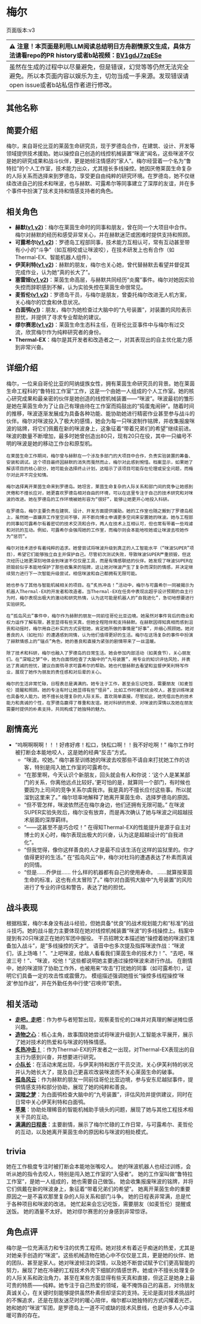 # 梅尔
页面版本:v3
 

| :warning: 注意！本页面是利用LLM阅读总结明日方舟剧情原文生成，具体方法请看repo的PR history或者b站视频：[BV1gdJ7zqESe](https://www.bilibili.com/video/BV1gdJ7zqESe/)         |
|:----------------------------|
| 虽然在生成的过程中以尽量避免，但是错误，幻觉等等仍然无法完全避免。所以本页面内容以娱乐为主，切勿当成一手来源。发现错误请open issue或者b站私信作者进行修改。|



## 其他名称

## 简要介绍
梅尔，来自哥伦比亚的莱茵生命研究员，现于罗德岛合作，在建筑、设计、开发等领域提供技术援助。她以操控自己创造的线控机械装置“咪波”闻名，这些咪波不仅是她的研究成果和战斗伙伴，更是她倾注情感的“家人”。梅尔经营着一个名为“鲁特拉”的个人工作室，技术能力出众，尤其擅长多线操控。她因厌倦莱茵生命复杂的人际关系而选择来到罗德岛，享受更自由纯粹的研究环境。在罗德岛，她不仅继续改进自己的技术和咪波，也与赫默、可露希尔等同事建立了深厚的友谊，并在多个事件中扮演了技术支持和情感支持者的角色。
## 相关角色
-   **赫默([v1](../chars/char_108_silent.md),[v2](char_108_silent.md))**：梅尔在莱茵生命时的同事和朋友，曾在同一个大项目中合作。梅尔对赫默的经历和感受非常关心，并在赫默迷茫或困难时提供支持和照顾。
-   **可露希尔([v1](../chars/extended_char_ke_lu_xi_er.md),[v2](extended_char_ke_lu_xi_er.md))**：罗德岛工程部同事，技术能力互相认可，常有互动甚至带有小小的“斗争”（如互相咬或让咪波咬），在技术研发上也有合作（如Thermal-EX、智能机器人组件）。
-   **伊芙利特([v1](../chars/char_134_ifrit.md),[v2](char_134_ifrit.md))**：赫默的朋友，梅尔也关心她，曾代替赫默去看望并督促其完成作业，认为她“真的长大了”。
-   **塞雷娅([v1](../chars/char_202_demkni.md),[v2](char_202_demkni.md))**：莱茵生命高层，与赫默共同经历“炎魔”事件。梅尔对她因实验失控而辞职感到不解，认为实验失控在莱茵生命很常见。
-   **麦哲伦([v1](../chars/char_248_mgllan.md),[v2](char_248_mgllan.md))**：罗德岛干员，与梅尔是朋友，曾委托梅尔改进无人机方案，关心梅尔的饮食和休息状况。
-   **白面鸮([v1](../chars/char_128_plosis.md))**：朋友，梅尔为她检查过大脑中的“九号装置”，对装置的风险表示担忧，并提供了寻求专业帮助的建议。
-   **缪尔赛思([v1](../chars/char_249_mlyss.md),[v2](char_249_mlyss.md))**：莱茵生命生态科主任，在哥伦比亚事件中与梅尔有过交流，欣赏梅尔作为纯粹研究者的身份。
-   **Thermal-EX**：梅尔是其开发者和改造者之一，对其表现出的自主优化能力感到非常兴奋。
## 详细介绍
梅尔，一位来自哥伦比亚的阿纳缇族女性，拥有莱茵生命研究员的背景。她在莱茵生命工程科的“鲁特拉工作室”工作，这是一个由她一人组成的个人工作室。她的核心研究成果和最亲密的伙伴是她创造的线控机械装置——“咪波”。咪波最初的雏形是她在莱茵生命为了让自己有理由待在工作室而捣鼓出的“捣蛋鬼闹钟”。随着时间的推移，咪波逐渐发展成为具备各种功能、能协助她进行精密作业甚至参与战斗的伙伴。梅尔对咪波投入了极大的感情，她会为每一只咪波制作铭牌，并收集报废咪波的铭牌，将它们佩戴在新的咪波身上，这象征着“带着兄弟们的希望”继续前进。咪波的数量不断增加，最多时她曾创造出80只，现有20只在役，其中一只编号不明的咪波是她的移动工作台和原型机。

    在莱茵生命工作期间，梅尔曾与赫默在一个涉及多部门的大项目中合作，负责实验装置的筹备、安装和调试。这个项目最终因赫默的消失而戛然而止，梅尔对此感到惋惜。档案显示，如果她了解该项目的核心部分，她可能会选择终止计划，这暗示了该项目可能存在伦理或安全问题，而梅尔对此并不完全知情。

    梅尔选择离开莱茵生命来到罗德岛。她坦言，莱茵生命复杂的人际关系和部门间的竞争让她感到厌倦和不擅长应对，她更喜欢罗德岛相对自由的环境，可以在这里专注于自己的技术研究和对咪波的改进。她在罗德岛的工作环境被她形容为“很好”，能够让她更开心地投入科研。

    在罗德岛，梅尔主要负责在建筑、设计、开发方面提供援助。她的工作室也随之搬到了罗德岛舰上，虽然她一直嫌弃工作室空间不够，并不断向博士申请更多空间来安置她的咪波。她与工程部的同事如可露希尔有着密切的技术交流和合作，两人在技术上互相认可，但也常有带着一些戏谑和对抗的互动。例如，可露希尔会强闯她的工作室，而梅尔则会本能地咬她或让咪波去咬她作为“惩罚”。

    梅尔对技术进步有着纯粹的追求。她曾尝试将咪波升级到真正的人工智能水平（“咪波SUPER”项目），希望它们能够独立自主并保护自己。尽管初次测试失败，导致咪波SUPER严重损毁，但这次经历让她更深刻地体会到咪波不仅仅是工具，而是有情感联结的伙伴。她发现了咪波SUPER在损毁前似乎本能地保护了那些收集来的铭牌，这让她对咪波产生了复杂而深刻的情感，并决定继续努力进行下一次智能升级尝试，相信咪波和自己都拥有无限可能。

    她也参与了其他与智能机械相关的项目。在“炙热冲击！”活动中，梅尔与可露希尔一同被揭示为机器人Thermal-EX的开发者和改造者。当Thermal-EX在任务中表现出超乎设计预期的自主行为时，梅尔表现出极大的激动和研究热情，认为这可能是机器人的“自我进化”，急切地想要进行实验研究。

    在“孤岛风云”事件中，梅尔作为赫默的朋友一同前往哥伦比亚边境。她虽然对事件背后的商业和权力运作了解有限，甚至显得有些天真，但她全程陪伴和支持赫默。在赫默因得知真相而感到沮丧和动摇时，梅尔用自己朴实的方式安慰她，肯定她所做的事情是“好事”，并细心照顾她。她对善良的人（如杜玛）的遭遇感到同情，认为他们值得更好的生活。梅尔在这场复杂的事件中扮演了赫默情感上的“锚点”角色，她的善良和直接为紧张的剧情带来了一丝温暖。

    除了技术和科研，梅尔也融入了罗德岛的日常生活。她会参加内部活动（如美食节），关心朋友们。在“深暗之梦”中，她为白面鸮检查了大脑中的“九号装置”，用专业的知识评估风险，并表达了真诚的担忧，建议白面鸮寻求可露希尔的帮助。她也代替赫默去看望和监督伊芙利特写作业，展现了她作为朋友的责任感和对后辈的关心。

    梅尔的生活非常忙碌，日程表总是满满的。她专注于工作，甚至会忘记吃饭，需要朋友（如麦哲伦）提醒和照顾。她的专注有时让她显得有些“怪异”，比如工作时被打扰会咬人，甚至训练咪波也具备咬人能力。她不擅长处理复杂的人际关系，喜欢简单直接。尽管如此，她凭借出色的技术能力和真诚的个性，在罗德岛赢得了尊重和友谊。她对科研的热爱、对咪波的深情以及她在朋友需要时提供的朴素支持，共同构成了她独特的魅力。
## 剧情高光
*   “呜啊啊啊啊！！！好疼好疼！松口，快松口啊！！我不好吃啊！” 梅尔工作时被打断会本能地咬人，这是她的经典“反击”方式。
    *   “咪波。咬她。” 梅尔甚至训练她的咪波去咬那些不请自来打扰她工作的访客，特别是闯入她工作室的可露希尔。
    *   “在那里啊，今天认识个新朋友，回头就会有人和你说：‘这个人是某某部门的关系，你离他远点比较好。’更可怕的是，就算同一个部门，有时候也要因为上司间的竞争关系尔虞我诈。我是真的不擅长应付这些事。所以就溜到这里来了。” 梅尔坦率地解释了她离开莱茵生命、选择罗德岛的原因。
    *   “但不管怎样，咪波依然还在梅尔身边，他们还拥有无限可能。” 在咪波SUPER实验失败后，梅尔没有放弃，而是再次确认了她与咪波之间超越技术层面的深厚羁绊。
    *   “——这甚至不是巧合哎！” 在得知Thermal-EX的性能提升是源于自主对博士的关心时，梅尔表现出极大的兴奋，认为这是超越设计的“自我进化”。
    *   “但我觉得，像你这样善良的人才是最不应该生活在这样的监狱里的。你才值得更好的生活。” 在“孤岛风云”中，梅尔对杜玛的遭遇表达了朴素而真诚的同情。
    *   “但是......乔伊丝...... 什么样的机器都有自己的使用寿命。 ......就算按莱茵生命的标准，这也有点太冒险了。” 梅尔对白面鸮大脑中“九号装置”的风险进行了专业的评估和警告，表达了她的担忧。
## 战斗表现
根据档案，梅尔本身没有战斗经验，但她具备“优良”的战术规划能力和“标准”的战斗技巧。她的战斗能力主要体现在她对线控机械装置“咪波”的多线操控上。档案中提到有20只咪波正在她的军团中服役。
    干员招聘文本描述她“操控着她的咪波们准备加入战斗”，是“多线操控的天才”。
    语音中也多次提及指挥咪波作战：“咪波们，该上场咯！”、“上吧咪波，给敌人看看我们莱茵生命的技术力！”、“去吧，咪波三号！”、“咪波，咬他！”这些都说明她主要通过操控咪波来进行作战。
    在剧情中，她的咪波除了协助工作外，也被用来“攻击”打扰她的同事（如可露希尔），证明它们具备一定的攻击性或震慑力。
    模组描述强调她擅长“操控多线程操控‘咪波’参加作战”，并在外勤任务中行使“召唤师”职责。
## 相关活动
-   **[走吧，走吧](../stories/story_glassb_set_1.md)**：作为参与者短暂出现，观察麦哲伦的口味并对真理的解谜摊位感兴趣。
-   **[造物之心](../stories/story_otter_set_2.md)**：核心主角，故事围绕她尝试将咪波升级到人工智能水平展开，展示了她对技术的热爱和与咪波的特殊情感。
-   **[炙热冲击！](../stories/story_therex_set_1.md)**：作为Thermal-EX的开发者之一出现，对Thermal-EX表现出的自主行为感到兴奋，并想要进行研究。
-   **[小队长](../stories/story_melan_set_1.md)**：在活动末尾出现，与伊芙利特和医疗干员交流，关心伊芙利特的状况并认为她长大了，提及自己更喜欢改装咪波而不关心莱茵生命的破事。
-   **[孤岛风云](../stories/act15d0.md)**：作为赫默的朋友一同前往哥伦比亚边境，参与安东尼越狱事件，提供情感支持和部分协助，展现了她的纯粹和善良。
-   **[深暗之梦](../stories/story_plosis_set_1.md)**：为白面鸮检查大脑中的“九号装置”，评估风险并提供建议，同时在日常中关心伊芙利特和白面鸮。
-   **[苹果](../stories/story_kroos_set_1.md)**：协助处理稀音的智能机械助手镜头的问题，展现了她与其他工程技术相关干员的互动。
-   **[满满的日程表](../stories/story_otter_set_1.md)**：主要剧情，展示了梅尔忙碌的工作日常，与可露希尔、麦哲伦的互动，以及她离开莱茵生命的原因和与咪波的相处模式。
## trivia
她在工作极度专注时被打断会本能地张嘴咬人。
    她的咪波机器人也经过训练，会听从她的指令去咬人，特别是闯入她工作室的“入侵者”。
    她的工作室叫做“鲁特拉工作室”，是她一人组成的，她也需要自己做饭。
    她会收集报废咪波的铭牌，并将它们佩戴在新的咪波身上，象征着“带着兄弟们的希望”。
    她离开莱茵生命的重要原因之一是不喜欢那里复杂的人际关系和部门斗争。
    她的日程表非常满，总是忙于各种项目和咪波的改进。
    她忙起来会忘记吃饭，需要朋友（如麦哲伦）提醒或送饭。
    她的酒量不太好。
    她对缪尔赛思的分身感到非常惊讶。
## 角色点评
梅尔是一位充满活力和专注的优秀工程师。她对技术有着近乎痴迷的热爱，尤其是对她亲手创造的“咪波”。这些机械造物在她心中不仅仅是工具，更是她的伙伴、她的团队、甚至是家人。她对咪波倾注的深情，以及她不断尝试赋予它们更高智能的努力，展现了她在冷硬的工程技术外壳下细腻的情感世界。她或许不擅长处理复杂的人际关系和政治角力，甚至在某些方面显得有些天真和直接，但这正是她身上最可贵的特质——纯粹。她专注于自己热爱的领域，毫不掩饰自己的喜恶，对待朋友真诚关心，在关键时刻能够提供虽然朴素但却坚实的支持。无论是面对技术挑战时的不懈追求，还是在朋友迷茫时的暖心陪伴，梅尔都以她独特的方式闪耀着光芒。她和她的“咪波”军团，是罗德岛上一道不可或缺的技术风景线，也是许多人心中温暖可靠的存在。